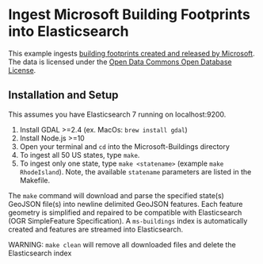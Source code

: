 # Ingest Microsoft Building Footprints into Elasticsearch

This example ingests [building footprints created and released by Microsoft](https://github.com/Microsoft/USBuildingFootprints). The data is licensed under the [Open Data Commons Open Database License](https://opendatacommons.org/licenses/odbl/).

## Installation and Setup
This assumes you have Elasticsearch 7 running on localhost:9200. 

1) Install GDAL >=2.4 (ex. MacOs: `brew install gdal`)
2) Install Node.js >=10 
3) Open your terminal and `cd` into the Microsoft-Buildings directory
4) To ingest all 50 US states, type `make`. 
5) To ingest only one state, type `make <statename>` (example `make RhodeIsland`). Note, the available `statename` parameters are listed in the Makefile.

The `make` command will download and parse the specified state(s) GeoJSON file(s) into newline delimited GeoJSON features. Each feature geometry is simplified and repaired to be compatible with Elasticsearch (OGR SimpleFeature Specification). A `ms-buildings` index is automatically created and features are streamed into Elasticsearch.

WARNING: `make clean` will remove all downloaded files and delete the Elasticsearch index